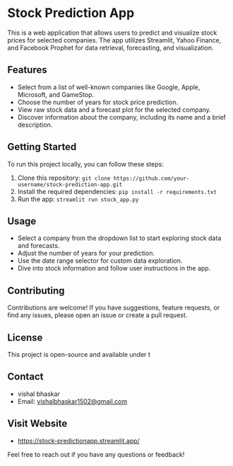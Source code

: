 # Stock Prediction App

This is a web application that allows users to predict and visualize stock prices for selected companies. The app utilizes Streamlit, Yahoo Finance, and Facebook Prophet for data retrieval, forecasting, and visualization.

## Features

- Select from a list of well-known companies like Google, Apple, Microsoft, and GameStop.
- Choose the number of years for stock price prediction.
- View raw stock data and a forecast plot for the selected company.
- Discover information about the company, including its name and a brief description.

## Getting Started

To run this project locally, you can follow these steps:

1. Clone this repository: `git clone https://github.com/your-username/stock-prediction-app.git`
2. Install the required dependencies: `pip install -r requirements.txt`
3. Run the app: `streamlit run stock_app.py`

## Usage

- Select a company from the dropdown list to start exploring stock data and forecasts.
- Adjust the number of years for your prediction.
- Use the date range selector for custom data exploration.
- Dive into stock information and follow user instructions in the app.

## Contributing

Contributions are welcome! If you have suggestions, feature requests, or find any issues, please open an issue or create a pull request.

## License

This project is open-source and available under t

## Contact

- vishal bhaskar
- Email: vishalbhaskar1502@gmail.com

## Visit Website

- https://stock-predictionapp.streamlit.app/

Feel free to reach out if you have any questions or feedback!

